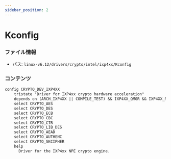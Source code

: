 ```yaml
---
sidebar_position: 2
---
```

# Kconfig

### ファイル情報

- パス: `linux-v6.12/drivers/crypto/intel/ixp4xx/Kconfig`

### コンテンツ

```txt
config CRYPTO_DEV_IXP4XX
	tristate "Driver for IXP4xx crypto hardware acceleration"
	depends on (ARCH_IXP4XX || COMPILE_TEST) && IXP4XX_QMGR && IXP4XX_NPE
	select CRYPTO_AES
	select CRYPTO_DES
	select CRYPTO_ECB
	select CRYPTO_CBC
	select CRYPTO_CTR
	select CRYPTO_LIB_DES
	select CRYPTO_AEAD
	select CRYPTO_AUTHENC
	select CRYPTO_SKCIPHER
	help
	  Driver for the IXP4xx NPE crypto engine.

```
